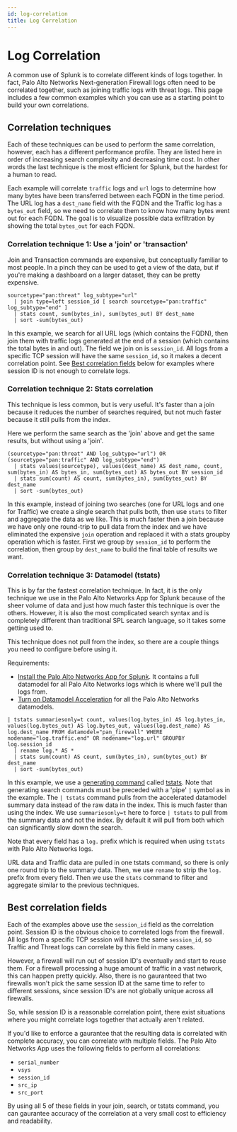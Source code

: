 ```yaml
---
id: log-correlation
title: Log Correlation
---
```


# Log Correlation

A common use of Splunk is to correlate different kinds of logs together. In fact, Palo Alto Networks Next-generation Firewall logs often need to be correlated together, such as joining traffic logs with threat logs. This page includes a few common examples which you can use as a starting point to build your own correlations.

## Correlation techniques

Each of these techniques can be used to perform the same correlation, however, each has a different performance profile. They are listed here in order of increasing search complexity and decreasing time cost. In other words the last technique is the most efficient for Splunk, but the hardest for a human to read.

Each example will correlate `traffic` logs and `url` logs to determine how many bytes have been transferred between each FQDN in the time period. The URL log has a `dest_name` field with the FQDN and the Traffic log has a `bytes_out` field, so we need to correlate them to know how many bytes went out for each FQDN. The goal is to visualize possible data exfiltration by showing the total `bytes_out` for each FQDN.

### Correlation technique 1: Use a 'join' or 'transaction'

Join and Transaction commands are expensive, but conceptually familiar to most people. In a pinch they can be used to get a  view of the data, but if you're making a dashboard on a larger dataset, they can be pretty expensive.

```
sourcetype="pan:threat" log_subtype="url"
  | join type=left session_id [ search sourcetype="pan:traffic" log_subtype="end" ]
  | stats count, sum(bytes_in), sum(bytes_out) BY dest_name
  | sort -sum(bytes_out)
```

In this example, we search for all URL logs \(which contains the FQDN\), then join them with traffic logs generated at the end of a session \(which contains the total bytes in and out\). The field we join on is `session_id`. All logs from a specific TCP session will have the same `session_id`, so it makes a decent correlation point.  See [Best correlation fields](#best-correlation-fields) below for examples where session ID is not enough to correlate logs.

### Correlation technique 2: Stats correlation

This technique is less common, but is very useful. It's faster than a join because it reduces the number of searches required, but not much faster because it still pulls from the index.

Here we perform the same search as the 'join' above and get the same results, but without using a 'join'.

```
(sourcetype="pan:threat" AND log_subtype="url") OR (sourcetype="pan:traffic" AND log_subtype="end")
  | stats values(sourcetype), values(dest_name) AS dest_name, count, sum(bytes_in) AS bytes_in, sum(bytes_out) AS bytes_out BY session_id
  | stats sum(count) AS count, sum(bytes_in), sum(bytes_out) BY dest_name
  | sort -sum(bytes_out)
```

In this example, instead of joining two searches \(one for URL logs and one for Traffic\) we create a single search that pulls both, then use `stats` to filter and aggregate the data as we like.  This is much faster then a join because we have only one round-trip to pull data from the index and we have eliminated the expensive `join` operation and replaced it with a stats groupby operation which is faster. First we group by `session_id` to perform the correlation, then group by `dest_name` to build the final table of results we want.

### Correlation technique 3: Datamodel \(tstats\)

This is by far the fastest correlation technique. In fact, it is the only technique we use in the Palo Alto Networks App for Splunk because of the sheer volume of data and just how much faster this technique is over the others. However, it is also the most complicated search syntax and is completely different than traditional SPL search language, so it takes some getting used to.

This technique does not pull from the index, so there are a couple things you need to configure before using it.

Requirements:

* [Install the Palo Alto Networks App for Splunk](/installation.md). It contains a full datamodel for all Palo Alto Networks logs which is where we'll pull the logs from.
* [Turn on Datamodel Acceleration](/installation.md#enable-datamodel-acceleration) for all the Palo Alto Networks datamodels.

```
| tstats summariesonly=t count, values(log.bytes_in) AS log.bytes_in, values(log.bytes_out) AS log.bytes_out, values(log.dest_name) AS log.dest_name FROM datamodel="pan_firewall" WHERE nodename="log.traffic.end" OR nodename="log.url" GROUPBY log.session_id
  | rename log.* AS *
  | stats sum(count) AS count, sum(bytes_in), sum(bytes_out) BY dest_name
  | sort -sum(bytes_out)
```

In this example, we use a [generating command](https://docs.splunk.com/Splexicon:Generatingcommand) called [tstats](https://docs.splunk.com/Documentation/Splunk/latest/SearchReference/Tstats). Note that generating search commands must be preceded with a 'pipe' `|` symbol as in the example. The `| tstats` command pulls from the accelerated datamodel summary data instead of the raw data in the index. This is much faster than using the index. We use `summariesonly=t` here to force `| tstats` to pull from the summary data and not the index. By default it will pull from both which can significantly slow down the search.

Note that every field has a `log.` prefix which is required when using `tstats` with Palo Alto Networks logs.

URL data and Traffic data are pulled in one tstats command, so there is only one round trip to the summary data. Then, we use `rename` to strip the `log.` prefix from every field. Then we use the `stats` command to filter and aggregate similar to the previous techniques.

## Best correlation fields

Each of the examples above use the `session_id` field as the correlation point. Session ID is the obvious choice to correlated logs from the firewall. All logs from a specific TCP session will have the same `session_id`, so Traffic and Threat logs can correlate by this field in many cases.

However, a firewall will run out of session ID's eventually and start to reuse them. For a firewall processing a huge amount of traffic in a vast network, this can happen pretty quickly. Also, there is no gauranteed that two firewalls won't pick the same session ID at the same time to refer to different sessions, since session ID's are not globally unique across all firewalls.

So, while session ID is a reasonable correlation point, there exist situations where you might correlate logs together that actually aren't related.

If you'd like to enforce a gaurantee that the resulting data is correlated with complete accuracy, you can correlate with multiple fields. The Palo Alto Networks App uses the following fields to perform all correlations:

* `serial_number`
* `vsys`
* `session_id`
* `src_ip`
* `src_port`

By using all 5 of these fields in your join, search, or tstats command, you can gaurantee accuracy of the correlation at a very small cost to efficiency and readability.

